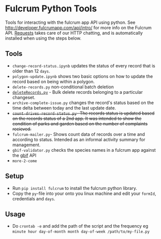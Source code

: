 # Fulcrum Python Tools

Tools for interacting with the fulcrum app API using python. See http://developer.fulcrumapp.com/api/intro/ for more info on the Fulcrum API. [Requests](http://docs.python-requests.org/en/latest/) takes care of our HTTP chatting, and is automatically installed when using the steps below.

## Tools

* `change-record-status.ipynb` updates the status of every record that is older than 12 `days`.
* `polygon-update.ipynb` shows two basic options on how to update the record based on being within a polygon.  
* `delete-records.py` non-conditional batch deletion  
* [`deleteRecords.py`](https://github.com/timstallmann/py-fulcrum-tools/blob/master/deleteRecords.py) - Bulk delete records belonging to a particular changeset. 
* `archive-complete-issue.py` changes the record's status based on the time delta between today and the last update date.
* ~~`count-drives-record-status.py`- The records status is updated based on the records status of a 2nd app. It was intended to show the condition of parks and garden based on the number of complaints recieved.~~ 
* `fulcrum-mailer.py`- Shows count data of records over a time and according to status. Intended as an informal activity summary for management. 
* `gbif-validator.py` checks the species names in a fulcrum app against the [gbif](wwww.gbif.org) API
* `more-2-come`

## Setup

* Run `pip install fulcrum` to install the fulcrum python library.
* Copy the `py`-file into your onto you linux machine and edit your `formId`, credentials and `days`. 

## Usage

* Do `crontab -e` and add the path of the script and the frequency eg `minute hour day-of-month month day-of-week /path/to/my-file.py`


